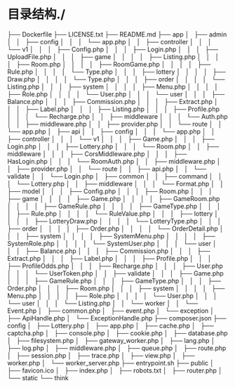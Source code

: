 # 目录结构./
├── Dockerfile
├── LICENSE.txt
├── README.md
├── app
│   ├── admin
│   │   ├── config
│   │   │   └── app.php
│   │   ├── controller
│   │   │   └── v1
│   │   │       ├── Config.php
│   │   │       ├── Login.php
│   │   │       ├── UploadFile.php
│   │   │       ├── game
│   │   │       │   ├── Listing.php
│   │   │       │   ├── Room.php
│   │   │       │   ├── RoomGame.php
│   │   │       │   ├── Rule.php
│   │   │       │   └── Type.php
│   │   │       ├── lottery
│   │   │       │   ├── Draw.php
│   │   │       │   └── Type.php
│   │   │       ├── order
│   │   │       │   └── Listing.php
│   │   │       ├── system
│   │   │       │   ├── Menu.php
│   │   │       │   ├── Role.php
│   │   │       │   └── User.php
│   │   │       └── user
│   │   │           ├── Balance.php
│   │   │           ├── Commission.php
│   │   │           ├── Extract.php
│   │   │           ├── Label.php
│   │   │           ├── Listing.php
│   │   │           ├── Profile.php
│   │   │           └── Recharge.php
│   │   ├── middleware
│   │   │   └── Auth.php
│   │   ├── middleware.php
│   │   ├── provider.php
│   │   └── route
│   │       └── app.php
│   ├── api
│   │   ├── config
│   │   │   └── app.php
│   │   ├── controller
│   │   │   └── v1
│   │   │       ├── Game.php
│   │   │       ├── Login.php
│   │   │       ├── Lottery.php
│   │   │       └── Room.php
│   │   ├── middleware
│   │   │   ├── CorsMiddleware.php
│   │   │   ├── HasLogin.php
│   │   │   └── RoomAuth.php
│   │   ├── middleware.php
│   │   ├── provider.php
│   │   └── route
│   │       ├── api.php
│   │       └── validate
│   │           └── Login.php
│   ├── common
│   │   ├── command
│   │   │   └── Lottery.php
│   │   ├── middleware
│   │   │   └── Format.php
│   │   ├── model
│   │   │   ├── Config.php
│   │   │   ├── Room.php
│   │   │   ├── game
│   │   │   │   ├── Game.php
│   │   │   │   ├── GameRoom.php
│   │   │   │   ├── GameRule.php
│   │   │   │   ├── GameType.php
│   │   │   │   ├── Rule.php
│   │   │   │   └── RuleValue.php
│   │   │   ├── lottery
│   │   │   │   ├── LotteryDraw.php
│   │   │   │   └── LotteryType.php
│   │   │   ├── order
│   │   │   │   ├── Order.php
│   │   │   │   └── OrderDetail.php
│   │   │   ├── system
│   │   │   │   ├── SystemMenu.php
│   │   │   │   ├── SystemRole.php
│   │   │   │   └── SystemUser.php
│   │   │   └── user
│   │   │       ├── Balance.php
│   │   │       ├── Commission.php
│   │   │       ├── Extract.php
│   │   │       ├── Label.php
│   │   │       ├── Profile.php
│   │   │       ├── ProfileOdds.php
│   │   │       ├── Recharge.php
│   │   │       ├── User.php
│   │   │       └── UserToken.php
│   │   ├── validate
│   │   │   ├── Game.php
│   │   │   ├── GameRule.php
│   │   │   ├── GameType.php
│   │   │   ├── Order.php
│   │   │   ├── Room.php
│   │   │   ├── system
│   │   │   │   ├── Menu.php
│   │   │   │   ├── Role.php
│   │   │   │   └── User.php
│   │   │   └── user
│   │   │       └── Listing.php
│   │   └── worker
│   │       └── Event.php
│   ├── common.php
│   ├── event.php
│   └── exception
│       ├── ApiHandle.php
│       └── ExceptionHandle.php
├── composer.json
├── config
│   ├── Lottery.php
│   ├── app.php
│   ├── cache.php
│   ├── captcha.php
│   ├── console.php
│   ├── cookie.php
│   ├── database.php
│   ├── filesystem.php
│   ├── gateway_worker.php
│   ├── lang.php
│   ├── log.php
│   ├── middleware.php
│   ├── queue.php
│   ├── route.php
│   ├── session.php
│   ├── trace.php
│   ├── view.php
│   ├── worker.php
│   └── worker_server.php
├── entrypoint.sh
├── public
│   ├── favicon.ico
│   ├── index.php
│   ├── robots.txt
│   ├── router.php
│   └── static
└── think

